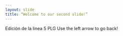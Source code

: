 ```yaml
---
layout: slide
title: “Welcome to our second slide!”
---
```

Edición de la linea 5 PLG
Use the left arrow to go back!
